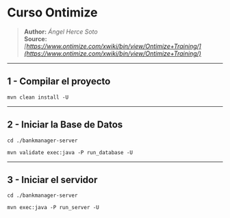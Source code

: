 # Curso Ontimize

> **Author:** _Ángel Herce Soto_  
> **Source:** _[https://www.ontimize.com/xwiki/bin/view/Ontimize+Training/](https://www.ontimize.com/xwiki/bin/view/Ontimize+Training/)_

---

## 1 - Compilar el proyecto

```shell
mvn clean install -U
```

---

## 2 - Iniciar la Base de Datos

```shell
cd ./bankmanager-server
```

```shell
mvn validate exec:java -P run_database -U
```

---


## 3 - Iniciar el servidor

```shell
cd ./bankmanager-server
```

```shell
mvn exec:java -P run_server -U
```